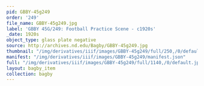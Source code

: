 ```yaml
---
pid: GBBY-45g249
order: '249'
file_name: GBBY-45g249.jpg
label: 'GBBY 45G/249: Football Practice Scene - c1920s'
_date: 1920s
object_type: glass plate negative
source: http://archives.nd.edu/Bagby/GBBY-45g249.jpg
thumbnail: "/img/derivatives/iiif/images/GBBY-45g249/full/250,/0/default.jpg"
manifest: "/img/derivatives/iiif/images/GBBY-45g249/manifest.json"
full: "/img/derivatives/iiif/images/GBBY-45g249/full/1140,/0/default.jpg"
layout: bagby_item
collection: bagby
---
```

